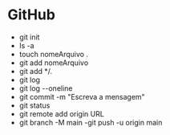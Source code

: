 # GitHub

- git init
- ls -a
- touch nomeArquivo . 
- git add nomeArquivo
- git add */.
- git log
- git log --oneline
- git commit -m "Escreva a mensagem"
- git status
- git remote add origin URL
- git branch -M main
-git push -u origin main